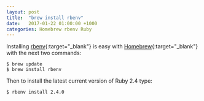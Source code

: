 ```yaml
---
layout: post
title:  "brew install rbenv"
date:   2017-01-22 01:00:00 +1000
categories: Homebrew rbenv Ruby
---
```


Installing [rbenv](https://github.com/rbenv/rbenv){:target="_blank"} is easy with [Homebrew](http://brew.sh/){:target="_blank"} with the next two commands:

```
$ brew update
$ brew install rbenv
```

Then to install the latest current version of Ruby 2.4 type:

```
$ rbenv install 2.4.0
```
